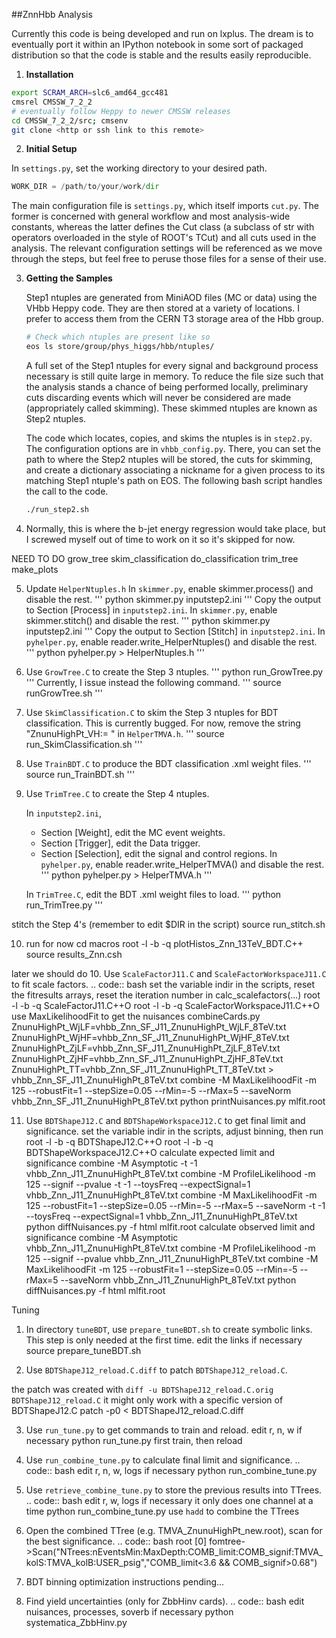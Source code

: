 ##ZnnHbb Analysis

Currently this code is being developed and run on lxplus. The dream is to eventually port it within an IPython notebook in some sort of packaged distribution so that the code is stable and the results easily reproducible.

1. **Installation**

  ```bash
  export SCRAM_ARCH=slc6_amd64_gcc481
  cmsrel CMSSW_7_2_2
  # eventually follow Heppy to newer CMSSW releases
  cd CMSSW_7_2_2/src; cmsenv
  git clone <http or ssh link to this remote>
  ```
2. **Initial Setup**

  In `settings.py`, set the working directory to your desired path.
  
  ```python
  WORK_DIR = /path/to/your/work/dir
  ```
  
  The main configuration file is `settings.py`, which itself imports `cut.py`. The former is concerned with general workflow and most analysis-wide constants, whereas the latter defines the Cut class (a subclass of str with operators overloaded in the style of ROOT's TCut) and all cuts used in the analysis. The relevant configuration settings will be referenced as we move through the steps, but feel free to peruse those files for a sense of their use.
  
3. **Getting the Samples**
  
   Step1 ntuples are generated from MiniAOD files (MC or data) using the VHbb Heppy code. They are then stored at a variety of locations. I prefer to access them from the CERN T3 storage area of the Hbb group.
   
   ```bash
   # Check which ntuples are present like so
   eos ls store/group/phys_higgs/hbb/ntuples/
   ```
   
   A full set of the Step1 ntuples for every signal and background process necessary is still quite large in memory. To reduce the file size such that the analysis stands a chance of being performed locally, preliminary cuts discarding events which will never be considered are made (appropriately called skimming). These skimmed ntuples are known as Step2 ntuples.
   
   The code which locates, copies, and skims the ntuples is in `step2.py`. The configuration options are in `vhbb_config.py`. There, you can set the path to where the Step2 ntuples will be stored, the cuts for skimming, and create a dictionary associating a nickname for a given process to its matching Step1 ntuple's path on EOS. The following bash script handles the call to the code.
   
   ```bash
   ./run_step2.sh
   ```

3. Normally, this is where the b-jet energy regression would take place, but I screwed myself out of time to work on it so it's skipped for now.


NEED TO DO
grow_tree
skim_classification
do_classification
trim_tree
make_plots



5. Update `HelperNtuples.h`
   In `skimmer.py`, enable skimmer.process() and disable the rest.
   '''
   python skimmer.py inputstep2.ini
   '''
   Copy the output to Section [Process] in `inputstep2.ini`.
   In `skimmer.py`, enable skimmer.stitch() and disable the rest.
   '''
   python skimmer.py inputstep2.ini
   '''
   Copy the output to Section [Stitch] in `inputstep2.ini`.
   In `pyhelper.py`, enable reader.write_HelperNtuples() and disable the rest.
   '''
   python pyhelper.py > HelperNtuples.h
   '''

6. Use `GrowTree.C` to create the Step 3 ntuples.
   '''
   python run_GrowTree.py
   '''
   Currently, I issue instead the following command.
   '''
   source runGrowTree.sh
   '''

7. Use `SkimClassification.C` to skim the Step 3 ntuples for BDT classification.
   This is currently bugged. For now, remove the string "ZnunuHighPt_VH:= " in `HelperTMVA.h`.
   '''
   source run_SkimClassification.sh
   '''

8. Use `TrainBDT.C` to produce the BDT classification .xml weight files.
   '''
   source run_TrainBDT.sh
   '''

9. Use `TrimTree.C` to create the Step 4 ntuples.
   
   In `inputstep2.ini`,
   - Section [Weight], edit the MC event weights.
   - Section [Trigger], edit the Data trigger.
   - Section [Selection], edit the signal and control regions.
   In `pyhelper.py`, enable reader.write_HelperTMVA() and disable the rest.
   '''
   python pyhelper.py > HelperTMVA.h
   '''

   In `TrimTree.C`, edit the BDT .xml weight files to load.
   '''
   python run_TrimTree.py
   '''

 stitch the Step 4's (remember to edit $DIR in the script)
source run_stitch.sh

10. run for now
cd macros
root -l -b -q plotHistos_Znn_13TeV_BDT.C++
source results_Znn.csh


later we should do
10. Use `ScaleFactorJ11.C` and `ScaleFactorWorkspaceJ11.C` to fit scale factors.
.. code:: bash
 set the variable indir in the scripts, reset the fitresults arrays, reset the iteration number in calc_scalefactors(...)
root -l -b -q ScaleFactorJ11.C++O
root -l -b -q ScaleFactorWorkspaceJ11.C++O
 use MaxLikelihoodFit to get the nuisances
combineCards.py ZnunuHighPt_WjLF=vhbb_Znn_SF_J11_ZnunuHighPt_WjLF_8TeV.txt ZnunuHighPt_WjHF=vhbb_Znn_SF_J11_ZnunuHighPt_WjHF_8TeV.txt ZnunuHighPt_ZjLF=vhbb_Znn_SF_J11_ZnunuHighPt_ZjLF_8TeV.txt ZnunuHighPt_ZjHF=vhbb_Znn_SF_J11_ZnunuHighPt_ZjHF_8TeV.txt ZnunuHighPt_TT=vhbb_Znn_SF_J11_ZnunuHighPt_TT_8TeV.txt > vhbb_Znn_SF_J11_ZnunuHighPt_8TeV.txt
combine -M MaxLikelihoodFit -m 125 --robustFit=1 --stepSize=0.05 --rMin=-5 --rMax=5 --saveNorm vhbb_Znn_SF_J11_ZnunuHighPt_8TeV.txt
python printNuisances.py mlfit.root

11. Use `BDTShapeJ12.C` and `BDTShapeWorkspaceJ12.C` to get final limit and significance.
 set the variable indir in the scripts, adjust binning, then run
root -l -b -q BDTShapeJ12.C++O
root -l -b -q BDTShapeWorkspaceJ12.C++O
 calculate expected limit and significance
combine -M Asymptotic -t -1 vhbb_Znn_J11_ZnunuHighPt_8TeV.txt
combine -M ProfileLikelihood -m 125 --signif --pvalue -t -1 --toysFreq --expectSignal=1 vhbb_Znn_J11_ZnunuHighPt_8TeV.txt
combine -M MaxLikelihoodFit -m 125 --robustFit=1 --stepSize=0.05 --rMin=-5 --rMax=5 --saveNorm -t -1 --toysFreq --expectSignal=1 vhbb_Znn_J11_ZnunuHighPt_8TeV.txt
python diffNuisances.py -f html mlfit.root
 calculate observed limit and significance
combine -M Asymptotic vhbb_Znn_J11_ZnunuHighPt_8TeV.txt
combine -M ProfileLikelihood -m 125 --signif --pvalue vhbb_Znn_J11_ZnunuHighPt_8TeV.txt
combine -M MaxLikelihoodFit -m 125 --robustFit=1 --stepSize=0.05 --rMin=-5 --rMax=5 --saveNorm vhbb_Znn_J11_ZnunuHighPt_8TeV.txt
python diffNuisances.py -f html mlfit.root

Tuning

1. In directory `tuneBDT`, use `prepare_tuneBDT.sh` to create symbolic links. This step is only needed at the first time.
 edit the links if necessary
source prepare_tuneBDT.sh

2. Use `BDTShapeJ12_reload.C.diff` to patch `BDTShapeJ12_reload.C`.

 the patch was created with `diff -u BDTShapeJ12_reload.C.orig BDTShapeJ12_reload.C`
 it might only work with a specific version of BDTShapeJ12.C
patch -p0 < BDTShapeJ12_reload.C.diff

3. Use `run_tune.py` to get commands to train and reload.
 edit r, n, w if necessary
python run_tune.py
 first train, then reload

4. Use `run_combine_tune.py` to calculate final limit and significance.
.. code:: bash
 edit r, n, w, logs if necessary
python run_combine_tune.py

5. Use `retrieve_combine_tune.py` to store the previous results into TTrees.
.. code:: bash
 edit r, w, logs if necessary
 it only does one channel at a time
python run_combine_tune.py
 use `hadd` to combine the TTrees

6. Open the combined TTree (e.g. TMVA_ZnunuHighPt_new.root), scan for the best significance.
.. code:: bash
root [0] fomtree->Scan("NTrees:nEventsMin:MaxDepth:COMB_limit:COMB_signif:TMVA_kolS:TMVA_kolB:USER_psig","COMB_limit<3.6 && COMB_signif>0.68")
98. BDT binning optimization instructions pending...
99. Find yield uncertainties (only for ZbbHinv cards).
.. code:: bash
 edit nuisances, processes, soverb if necessary
python systematica_ZbbHinv.py

